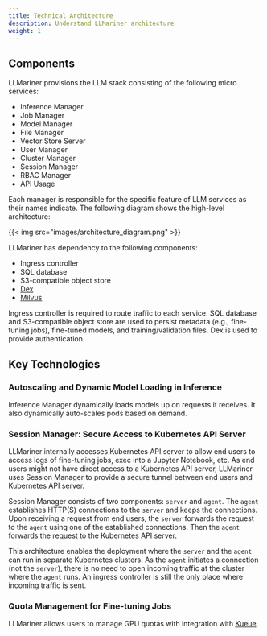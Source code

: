 ```yaml
---
title: Technical Architecture
description: Understand LLMariner architecture
weight: 1
---
```


## Components

LLMariner provisions the LLM stack consisting of the following micro services:

-   Inference Manager
-   Job Manager
-   Model Manager
-   File Manager
-   Vector Store Server
-   User Manager
-   Cluster Manager
-   Session Manager
-   RBAC Manager
-   API Usage

Each manager is responsible for the specific feature of LLM services as their names indicate. The following diagram shows the high-level architecture:

{{< img src="images/architecture_diagram.png" >}}

LLMariner has dependency to the following components:

-   Ingress controller
-   SQL database
-   S3-compatible object store
-   [Dex](https://github.com/dexidp/dex)
-   [Milvus](https://milvus.io/)

Ingress controller is required to route traffic to each service. SQL database and S3-compatible object store are used to persist metadata (e.g., fine-tuning jobs), fine-tuned models, and training/validation files. Dex is used to provide authentication.

## Key Technologies

### Autoscaling and Dynamic Model Loading in Inference

Inference Manager dynamically loads models up on requests it receives. It also dynamically auto-scales pods based on demand.

### Session Manager: Secure Access to Kubernetes API Server

LLMariner internally accesses Kubernetes API server to allow end users to access logs of fine-tuning jobs, exec into a Jupyter Notebook, etc. As end users might not have direct access to a Kubernetes API server, LLMariner uses Session Manager to provide a secure tunnel between end users and Kubernetes API server.

Session Manager consists of two components: `server` and `agent`. The `agent` establishes HTTP(S) connections to the `server` and keeps the connections. Upon receiving a request from end users, the `server` forwards the request to the `agent` using one of the established connections. Then the `agent` forwards the request to the Kubernetes API server.

This architecture enables the deployment where the `server` and the `agent` can run in separate Kubernetes clusters. As the `agent` initiates a connection (not the `server`), there is no need to open incoming traffic at the cluster where the `agent` runs. An ingress controller is still the only place where incoming traffic is sent.

### Quota Management for Fine-tuning Jobs

LLMariner allows users to manage GPU quotas with integration with [Kueue](https://github.com/kubernetes-sigs/kueue).
